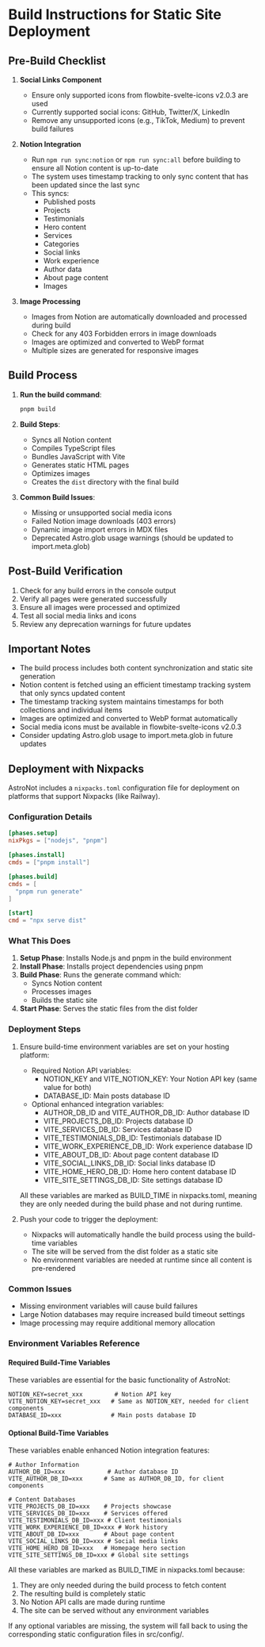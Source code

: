 # Build Instructions for Static Site Deployment

## Pre-Build Checklist

1. **Social Links Component**
   - Ensure only supported icons from flowbite-svelte-icons v2.0.3 are used
   - Currently supported social icons: GitHub, Twitter/X, LinkedIn
   - Remove any unsupported icons (e.g., TikTok, Medium) to prevent build failures

2. **Notion Integration**
   - Run `npm run sync:notion` or `npm run sync:all` before building to ensure all Notion content is up-to-date
   - The system uses timestamp tracking to only sync content that has been updated since the last sync
   - This syncs:
     - Published posts
     - Projects
     - Testimonials
     - Hero content
     - Services
     - Categories
     - Social links
     - Work experience
     - Author data
     - About page content
     - Images

3. **Image Processing**
   - Images from Notion are automatically downloaded and processed during build
   - Check for any 403 Forbidden errors in image downloads
   - Images are optimized and converted to WebP format
   - Multiple sizes are generated for responsive images

## Build Process

1. **Run the build command**:
   ```bash
   pnpm build
   ```

2. **Build Steps**:
   - Syncs all Notion content
   - Compiles TypeScript files
   - Bundles JavaScript with Vite
   - Generates static HTML pages
   - Optimizes images
   - Creates the `dist` directory with the final build

3. **Common Build Issues**:
   - Missing or unsupported social media icons
   - Failed Notion image downloads (403 errors)
   - Dynamic image import errors in MDX files
   - Deprecated Astro.glob usage warnings (should be updated to import.meta.glob)

## Post-Build Verification

1. Check for any build errors in the console output
2. Verify all pages were generated successfully
3. Ensure all images were processed and optimized
4. Test all social media links and icons
5. Review any deprecation warnings for future updates

## Important Notes

- The build process includes both content synchronization and static site generation
- Notion content is fetched using an efficient timestamp tracking system that only syncs updated content
- The timestamp tracking system maintains timestamps for both collections and individual items
- Images are optimized and converted to WebP format automatically
- Social media icons must be available in flowbite-svelte-icons v2.0.3
- Consider updating Astro.glob usage to import.meta.glob in future updates

## Deployment with Nixpacks

AstroNot includes a `nixpacks.toml` configuration file for deployment on platforms that support Nixpacks (like Railway).

### Configuration Details

```toml
[phases.setup]
nixPkgs = ["nodejs", "pnpm"]

[phases.install]
cmds = ["pnpm install"]

[phases.build]
cmds = [
  "pnpm run generate"
]

[start]
cmd = "npx serve dist"
```

### What This Does

1. **Setup Phase**: Installs Node.js and pnpm in the build environment
2. **Install Phase**: Installs project dependencies using pnpm
3. **Build Phase**: Runs the generate command which:
   - Syncs Notion content
   - Processes images
   - Builds the static site
4. **Start Phase**: Serves the static files from the dist folder

### Deployment Steps

1. Ensure build-time environment variables are set on your hosting platform:
   - Required Notion API variables:
     - NOTION_KEY and VITE_NOTION_KEY: Your Notion API key (same value for both)
     - DATABASE_ID: Main posts database ID
   - Optional enhanced integration variables:
     - AUTHOR_DB_ID and VITE_AUTHOR_DB_ID: Author database ID
     - VITE_PROJECTS_DB_ID: Projects database ID
     - VITE_SERVICES_DB_ID: Services database ID
     - VITE_TESTIMONIALS_DB_ID: Testimonials database ID
     - VITE_WORK_EXPERIENCE_DB_ID: Work experience database ID
     - VITE_ABOUT_DB_ID: About page content database ID
     - VITE_SOCIAL_LINKS_DB_ID: Social links database ID
     - VITE_HOME_HERO_DB_ID: Home hero content database ID
     - VITE_SITE_SETTINGS_DB_ID: Site settings database ID

   All these variables are marked as BUILD_TIME in nixpacks.toml, meaning they are only needed during the build phase and not during runtime.

2. Push your code to trigger the deployment:
   - Nixpacks will automatically handle the build process using the build-time variables
   - The site will be served from the dist folder as a static site
   - No environment variables are needed at runtime since all content is pre-rendered

### Common Issues

- Missing environment variables will cause build failures
- Large Notion databases may require increased build timeout settings
- Image processing may require additional memory allocation

### Environment Variables Reference

#### Required Build-Time Variables
These variables are essential for the basic functionality of AstroNot:
```
NOTION_KEY=secret_xxx         # Notion API key
VITE_NOTION_KEY=secret_xxx   # Same as NOTION_KEY, needed for client components
DATABASE_ID=xxx              # Main posts database ID
```

#### Optional Build-Time Variables
These variables enable enhanced Notion integration features:
```
# Author Information
AUTHOR_DB_ID=xxx            # Author database ID
VITE_AUTHOR_DB_ID=xxx      # Same as AUTHOR_DB_ID, for client components

# Content Databases
VITE_PROJECTS_DB_ID=xxx    # Projects showcase
VITE_SERVICES_DB_ID=xxx    # Services offered
VITE_TESTIMONIALS_DB_ID=xxx # Client testimonials
VITE_WORK_EXPERIENCE_DB_ID=xxx # Work history
VITE_ABOUT_DB_ID=xxx       # About page content
VITE_SOCIAL_LINKS_DB_ID=xxx # Social media links
VITE_HOME_HERO_DB_ID=xxx   # Homepage hero section
VITE_SITE_SETTINGS_DB_ID=xxx # Global site settings
```

All these variables are marked as BUILD_TIME in nixpacks.toml because:
1. They are only needed during the build process to fetch content
2. The resulting build is completely static
3. No Notion API calls are made during runtime
4. The site can be served without any environment variables

If any optional variables are missing, the system will fall back to using the corresponding static configuration files in src/config/.
